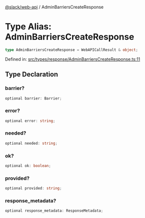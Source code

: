 [@slack/web-api](../index.md) / AdminBarriersCreateResponse

# Type Alias: AdminBarriersCreateResponse

```ts
type AdminBarriersCreateResponse = WebAPICallResult & object;
```

Defined in: [src/types/response/AdminBarriersCreateResponse.ts:11](https://github.com/slackapi/node-slack-sdk/blob/main/packages/web-api/src/types/response/AdminBarriersCreateResponse.ts#L11)

## Type Declaration

### barrier?

```ts
optional barrier: Barrier;
```

### error?

```ts
optional error: string;
```

### needed?

```ts
optional needed: string;
```

### ok?

```ts
optional ok: boolean;
```

### provided?

```ts
optional provided: string;
```

### response\_metadata?

```ts
optional response_metadata: ResponseMetadata;
```
